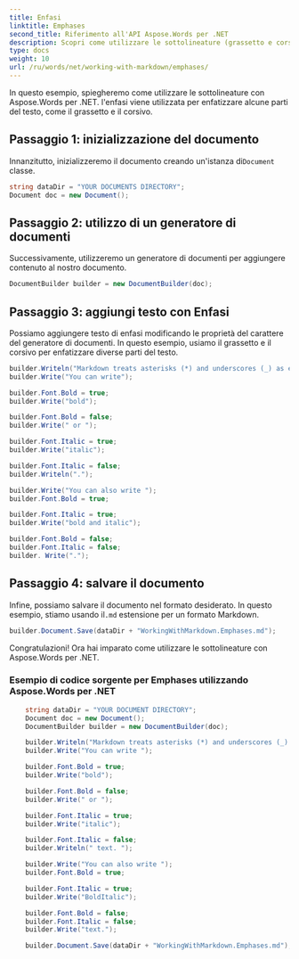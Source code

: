 ```yaml
---
title: Enfasi
linktitle: Emphases
second_title: Riferimento all'API Aspose.Words per .NET
description: Scopri come utilizzare le sottolineature (grassetto e corsivo) con Aspose.Words per la guida passo-passo .NET.
type: docs
weight: 10
url: /ru/words/net/working-with-markdown/emphases/
---
```


In questo esempio, spiegheremo come utilizzare le sottolineature con Aspose.Words per .NET. l'enfasi viene utilizzata per enfatizzare alcune parti del testo, come il grassetto e il corsivo.

## Passaggio 1: inizializzazione del documento

 Innanzitutto, inizializzeremo il documento creando un'istanza di`Document` classe.

```csharp
string dataDir = "YOUR DOCUMENTS DIRECTORY";
Document doc = new Document();
```

## Passaggio 2: utilizzo di un generatore di documenti

Successivamente, utilizzeremo un generatore di documenti per aggiungere contenuto al nostro documento.

```csharp
DocumentBuilder builder = new DocumentBuilder(doc);
```

## Passaggio 3: aggiungi testo con Enfasi

Possiamo aggiungere testo di enfasi modificando le proprietà del carattere del generatore di documenti. In questo esempio, usiamo il grassetto e il corsivo per enfatizzare diverse parti del testo.

```csharp
builder.Writeln("Markdown treats asterisks (*) and underscores (_) as emphases indicators.");
builder.Write("You can write");

builder.Font.Bold = true;
builder.Write("bold");

builder.Font.Bold = false;
builder.Write(" or ");

builder.Font.Italic = true;
builder.Write("italic");

builder.Font.Italic = false;
builder.Writeln(".");

builder.Write("You can also write ");
builder.Font.Bold = true;

builder.Font.Italic = true;
builder.Write("bold and italic");

builder.Font.Bold = false;
builder.Font.Italic = false;
builder. Write(".");

```

## Passaggio 4: salvare il documento

 Infine, possiamo salvare il documento nel formato desiderato. In questo esempio, stiamo usando il`.md` estensione per un formato Markdown.

```csharp
builder.Document.Save(dataDir + "WorkingWithMarkdown.Emphases.md");
```

Congratulazioni! Ora hai imparato come utilizzare le sottolineature con Aspose.Words per .NET.

### Esempio di codice sorgente per Emphases utilizzando Aspose.Words per .NET


```csharp
	string dataDir = "YOUR DOCUMENT DIRECTORY";
	Document doc = new Document();
	DocumentBuilder builder = new DocumentBuilder(doc);

	builder.Writeln("Markdown treats asterisks (*) and underscores (_) as indicators of emphases.");
	builder.Write("You can write ");

	builder.Font.Bold = true;
	builder.Write("bold");

	builder.Font.Bold = false;
	builder.Write(" or ");

	builder.Font.Italic = true;
	builder.Write("italic");

	builder.Font.Italic = false;
	builder.Writeln(" text. ");

	builder.Write("You can also write ");
	builder.Font.Bold = true;

	builder.Font.Italic = true;
	builder.Write("BoldItalic");

	builder.Font.Bold = false;
	builder.Font.Italic = false;
	builder.Write("text.");

	builder.Document.Save(dataDir + "WorkingWithMarkdown.Emphases.md");
            
```
